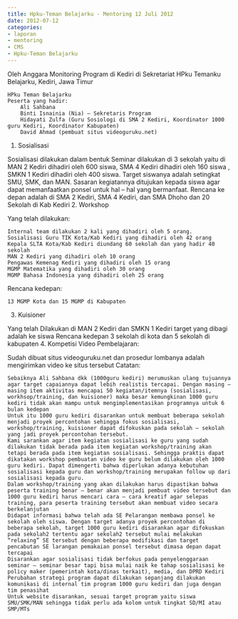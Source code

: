 ```yaml
---
title: Hpku-Teman Belajarku - Mentoring 12 Juli 2012
date: 2012-07-12
categories:
- laporan
- mentoring
- CMS
- Hpku-Teman Belajarku
---
```


Oleh Anggara Monitoring Program di Kediri di Sekretariat HPku Temanku Belajarku, Kediri, Jawa Timur

    HPku Teman Belajarku
    Peserta yang hadir:
        Ali Sahbana
        Binti Isnainia (Nia) – Sekretaris Program
        Hidayati Zulfa (Guru Sosiologi di SMA 2 Kediri, Koordinator 1000 guru Kediri, Koordinator Kabupaten)
        David Ahmad (pembuat situs videoguruku.net)

1. Sosialisasi

Sosialisasi dilakukan dalam bentuk Seminar dilakukan di 3 sekolah yaitu di MAN 2 Kediri dihadiri oleh 600 siswa, SMA 4 Kediri dihadiri oleh 160 siswa , SMKN 1 Kediri dihadiri oleh 400 siswa. Target siswanya adalah setingkat SMU, SMK, dan MAN. Sasaran kegiatannya ditujukan kepada siswa agar dapat memanfaatkan ponsel untuk hal – hal yang bermanfaat. Rencana ke depan adalah di SMA 2 Kediri, SMA 4 Kediri, dan SMA Dhoho dan 20 Sekolah di Kab Kediri
2. Workshop

Yang telah dilakukan:

    Internal team dilakukan 2 kali yang dihadiri oleh 5 orang.
    Sosialisasi Guru TIK Kota/Kab Kediri yang dihadiri oleh 42 orang
    Kepala SLTA Kota/Kab Kediri diundang 60 sekolah dan yang hadir 40 sekolah
    MAN 2 Kediri yang dihadiri oleh 10 orang
    Pengawas Kemenag Kediri yang dihadiri oleh 15 orang
    MGMP Matematika yang dihadiri oleh 30 orang
    MGMP Bahasa Indonesia yang dihadiri oleh 25 orang

Rencana kedepan:

    13 MGMP Kota dan 15 MGMP di Kabupaten

3. Kuisioner

Yang telah Dilakukan di MAN 2 Kediri dan SMKN 1 Kediri target yang dibagi adalah ke siswa Rencana kedepan 3 sekolah di kota dan 5 sekolah di kabupaten
4. Kompetisi Video Pembelajaran:

Sudah dibuat situs videoguruku.net dan prosedur lombanya adalah mengirimkan video ke situs tersebut
Catatan:

    Sebaiknya Ali Sahbana dkk (1000guru kediri) merumuskan ulang tujuannya agar target capaiannya dapat lebih realistis tercapai. Dengan masing – masing item aktivitas mencapai 50 kegiatan/itemnya (sosialisasi, workhsop/training, dan kuisioner) maka besar kemungkinan 1000 guru kediri tidak akan mampu untuk mengimplementasikan programnya untuk 6 bulan kedepan
    Untuk itu 1000 guru kediri disarankan untuk membuat beberapa sekolah menjadi proyek percontohan sehingga fokus sosialisasi, workshop/training, kuisioner dapat difokuskan pada sekolah – sekolah yang jadi proyek percontohan tersebut.
    Kami sarankan agar item kegiatan sosialisasi ke guru yang sudah dilakukan tidak berada pada item kegiatan workshop/training akan tetapi berada pada item kegiatan sosialisasi. Sehingga praktis dapat dikatakan workshop pembuatan video ke guru belum dilakukan oleh 1000 guru kediri. Dapat dimengerti bahwa diperlukan adanya kebutuhan sosialisasi kepada guru dan workshop/training merupakan follow up dari sosialisasi kepada guru.
    Dalam workshop/training yang akan dilakukan harus dipastikan bahwa peserta training benar – benar akan menjadi pembuat video tersebut dan 1000 guru kediri harus mencari cara – cara kreatif agar selepas training, para peserta training tersebut akan membuat video secara berkelanjutan
    Didapat informasi bahwa telah ada SE Pelarangan membawa ponsel ke sekolah oleh siswa. Dengan target adanya proyek percontohan di beberapa sekolah, target 1000 guru kediri disarankan agar difokuskan pada sekolah2 tertentu agar sekolah2 tersebut mulai melakukan “relaxing” SE tersebut dengan beberapa modifikasi dan target pencabutan SE larangan pemakaian ponsel tersebut dimasa depan dapat tercapai
    Disarankan agar sosialisasi tidak berfokus pada penyelenggaraan seminar – seminar besar tapi bisa mulai naik ke tahap sosialisasi ke policy maker (pemerintah kota/dinas terkait), media, dan DPRD Kediri
    Perubahan strategi program dapat dilakukan sepanjang dilakukan komunikasi di internal tim program 1000 guru kediri dan juga dengan tim penasihat
    Untuk website disarankan, sesuai target program yaitu siswa SMU/SMK/MAN sehingga tidak perlu ada kolom untuk tingkat SD/MI atau SMP/MTs
